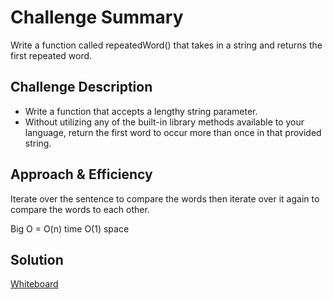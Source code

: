 # Challenge Summary
Write a function called repeatedWord() that takes in a string and returns the first repeated word.

## Challenge Description
- Write a function that accepts a lengthy string parameter.
- Without utilizing any of the built-in library methods available to your language, return the first word to occur more than once in that provided string.

## Approach & Efficiency
Iterate over the sentence to compare the words then iterate over it again to compare the words to each other.

Big O = O(n) time
        O(1) space

## Solution
[Whiteboard](repeatedWord.png)
